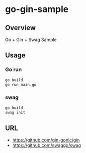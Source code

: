 # go-gin-sample

## Overview

Go + Gin + Swag Sample

## Usage

### Go run

```bash
go build
go run main.go
```

### swag

```bash
go build
swag init
```

## URL

- https://github.com/gin-gonic/gin
- https://github.com/swaggo/swag
